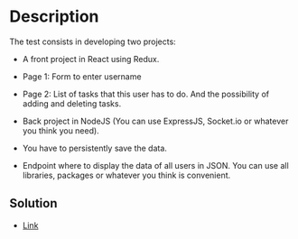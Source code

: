 # Description

The test consists in developing two projects:

- A front project in React using Redux.
- Page 1: Form to enter username
- Page 2: List of tasks that this user has to do. And the possibility of adding and
  deleting tasks.

- Back project in NodeJS (You can use ExpressJS, Socket.io or whatever you think you
  need).
- You have to persistently save the data.
- Endpoint where to display the data of all users in JSON.
  You can use all libraries, packages or whatever you think is convenient.

## Solution

- [Link](README.md)
